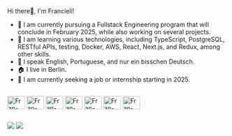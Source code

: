 ##

Hi there👋, I'm Francieli!

- 🔭 I am currently pursuing a Fullstack Engineering program that will conclude in February 2025, while also working on several projects.  
- 🌱 I am learning various technologies, including TypeScript, PostgreSQL, RESTful APIs, testing, Docker, AWS, React, Next.js, and Redux, among other skills.  
- 💬 I speak English, Portuguese, and nur ein bisschen Deutsch.  
- 🏠 I live in Berlin.  
- 📌 I am currently seeking a job or internship starting in 2025.  
  
##

<div style="display: inline_block">
  <img align="center" alt="Fran-Js" height="30" width="40" src="https://cdn.jsdelivr.net/gh/devicons/devicon/icons/javascript/javascript-original.svg" >
  <img align="center" alt="Fran-Ts" height="30" width="40" src="https://cdn.jsdelivr.net/gh/devicons/devicon/icons/typescript/typescript-plain.svg" />
  <img align="center" alt="Fran-React" height="30" width="40" src="https://cdn.jsdelivr.net/gh/devicons/devicon/icons/react/react-original.svg" >
  <img align="center" alt="Fran-HTML" height="30" width="40" src="https://cdn.jsdelivr.net/gh/devicons/devicon/icons/html5/html5-original.svg" >
  <img align="center" alt="Fran-CSS" height="30" width="40" src="https://cdn.jsdelivr.net/gh/devicons/devicon/icons/css3/css3-original.svg" >
  <img align="center" alt="Fran-Node" height="30" width="40" src="https://cdn.jsdelivr.net/gh/devicons/devicon/icons/nodejs/nodejs-plain.svg" >
  <img align="center" alt="Fran-Mongo" height="30" width="40" src="https://cdn.jsdelivr.net/gh/devicons/devicon/icons/mongodb/mongodb-original.svg" >
</div>

##

<div>
  <a href="https://www.linkedin.com/in/francieli-sauthier-frontend/" target="_blank"><img src="https://img.shields.io/badge/LinkedIn-0077B5?style=for-the-badge&logo=linkedin&logoColor=white" target="_blank"></a>
  <a href="mailto:francieli.sauthier@gmail.com" target="_blank"><img src="https://img.shields.io/badge/Gmail-D14836?style=for-the-badge&logo=gmail&logoColor=white" target="_blank"></a>
</div>
